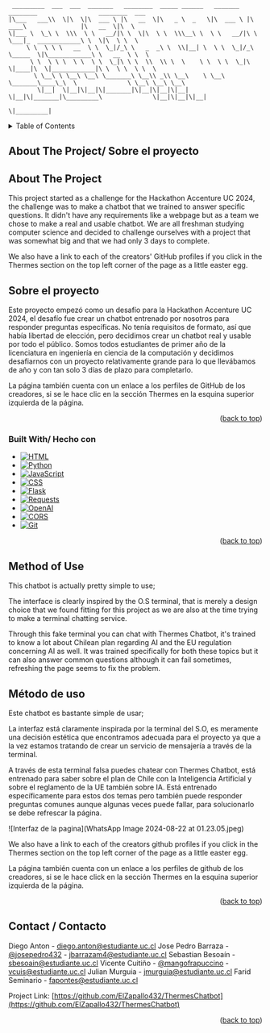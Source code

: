 ```
 _________  ___  ___  _______   ________  _____ ______   _______   ________                 ________  ___     
|\___   ___\\  \|\  \|\  ___ \ |\   __  \|\   _ \  _   \|\  ___ \ |\   ____\               |\   __  \|\  \    
\|___ \  \_\ \  \\\  \ \   __/|\ \  \|\  \ \  \\\__\ \  \ \   __/|\ \  \___|_  ____________\ \  \|\  \ \  \   
     \ \  \ \ \   __  \ \  \_|/_\ \   _  _\ \  \\|__| \  \ \  \_|/_\ \_____  \|\____________\ \   __  \ \  \  
      \ \  \ \ \  \ \  \ \  \_|\ \ \  \\  \\ \  \    \ \  \ \  \_|\ \|____|\  \|____________|\ \  \ \  \ \  \ 
       \ \__\ \ \__\ \__\ \_______\ \__\\ _\\ \__\    \ \__\ \_______\____\_\  \              \ \__\ \__\ \__\
        \|__|  \|__|\|__|\|_______|\|__|\|__|\|__|     \|__|\|_______|\_________\              \|__|\|__|\|__|
                                                                     \|_________|                             
```

<!-- TABLE OF CONTENTS -->
<details>
  <summary>Table of Contents</summary>
  <ol>
    <li><a href="#about-the-project">About The Project</a></li>
    <li><a href="#built-with">Built With</a></li>
    <li><a href="#method-of-use">Method of Use</a></li>
    <li><a href="#contact">Contact</a></li>
  </ol>
</details>

<!-- ABOUT THE PROJECT -->
## About The Project/ Sobre el proyecto

<div class="lang-box lang-en">
    <h2>About The Project</h2>
    <p>This project started as a challenge for the Hackathon Accenture UC 2024, the challenge was to make a chatbot that we trained to answer specific questions. It didn't have any requirements like a webpage but as a team we chose to make a real and usable chatbot. We are all freshman studying computer science and decided to challenge ourselves with a project that was somewhat big and that we had only 3 days to complete.</p>
    <p>We also have a link to each of the creators' GitHub profiles if you click in the Thermes section on the top left corner of the page as a little easter egg.</p>
</div>

<div class="lang-box lang-es">
    <h2>Sobre el proyecto</h2>
    <p>Este proyecto empezó como un desafío para la Hackathon Accenture UC 2024, el desafío fue crear un chatbot entrenado por nosotros para responder preguntas específicas. No tenía requisitos de formato, así que había libertad de elección, pero decidimos crear un chatbot real y usable por todo el público. Somos todos estudiantes de primer año de la licenciatura en ingeniería en ciencia de la computación y decidimos desafiarnos con un proyecto relativamente grande para lo que llevábamos de año y con tan solo 3 días de plazo para completarlo.</p>
    <p>La página también cuenta con un enlace a los perfiles de GitHub de los creadores, si se le hace clic en la sección Thermes en la esquina superior izquierda de la página.</p>
</div>

<p align="right">(<a href="#readme-top">back to top</a>)</p>

### Built With/ Hecho con 

* [![HTML][HTML]][HTML-url]
* [![Python][Python]][Python-url]
* [![JavaScript][JavaScript]][JavaScript-url]
* [![CSS][CSS]][CSS-url]
* [![Flask][Flask]][Flask-url]
* [![Requests][Requests]][Requests-url]
* [![OpenAI][OpenAI]][OpenAI-url]
* [![CORS][CORS]][CORS-url]
* [![Git][Git]][Git-url]


<p align="right">(<a href="#readme-top">back to top</a>)</p>

<!-- METHOD OF USE -->
<div class="lang-box lang-en">
    <h2>Method of Use</h2>
    <p>This chatbot is actually pretty simple to use;</p>
    <p>The interface is clearly inspired by the O.S terminal, that is merely a design choice that we found fitting for this project as we are also at the time trying to make a terminal chatting service.</p>
    <p>Through this fake terminal you can chat with Thermes Chatbot, it's trained to know a lot about Chilean plan regarding AI and the EU regulation concerning AI as well. It was trained specifically for both these topics but it can also answer common questions although it can fail sometimes, refreshing the page seems to fix the problem.</p>
</div>

<div class="lang-box lang-es">
    <h2>Método de uso</h2>
    <p>Este chatbot es bastante simple de usar;</p>
    <p>La interfaz está claramente inspirada por la terminal del S.O, es meramente una decisión estética que encontramos adecuada para el proyecto ya que a la vez estamos tratando de crear un servicio de mensajería a través de la terminal.</p>
    <p>A través de esta terminal falsa puedes chatear con Thermes Chatbot, está entrenado para saber sobre el plan de Chile con la Inteligencia Artificial y sobre el reglamento de la UE también sobre IA. Está entrenado específicamente para estos dos temas pero también puede responder preguntas comunes aunque algunas veces puede fallar, para solucionarlo se debe refrescar la página.</p>
</div>



![Interfaz de la pagina](WhatsApp Image 2024-08-22 at 01.23.05.jpeg) 

We also have a link to each of the creators github profiles if you click in the Thermes section on the top left corner of the page as a little easter egg. 

La página también cuenta con un enlace a los perfiles de github de los creadores, si se le hace click en la sección Thermes en la esquina superior izquierda de la página.

<!-- >AGREGAR IMAGEN con esquina superior izquierda señalada   -->  


<p align="right">(<a href="#readme-top">back to top</a>)</p>

<!-- CONTACT -->
## Contact / Contacto

Diego Anton - diego.anton@estudiante.uc.cl
Jose Pedro Barraza - [@josepedro432](https://t.me/josepedro432) - jbarrazam4@estudiante.uc.cl
Sebastian Besoaín - sbesoain@estudiante.uc.cl
Vicente Cuitiño - [@mangofrapuccino](https://t.me/mangofrapuccino) - vcuis@estudiante.uc.cl
Julian Murguia  - jmurguia@estudiante.uc.cl
Farid Seminario - fapontes@estudiante.uc.cl

Project Link: [https://github.com/ElZapallo432/ThermesChatbot](https://github.com/ElZapallo432/ThermesChatbot)

<p align="right">(<a href="#readme-top">back to top</a>)</p>

<!-- MARKDOWN LINKS & IMAGES -->
[HTML]: https://img.shields.io/badge/HTML-E34F26?style=for-the-badge&logo=html5&logoColor=white
[HTML-url]: https://developer.mozilla.org/en-US/docs/Web/HTML
[Python]: https://img.shields.io/badge/Python-3776AB?style=for-the-badge&logo=python&logoColor=white
[Python-url]: https://www.python.org/
[JavaScript]: https://img.shields.io/badge/JavaScript-F7DF1C?style=for-the-badge&logo=javascript&logoColor=black
[JavaScript-url]: https://developer.mozilla.org/en-US/docs/Web/JavaScript
[CSS]: https://img.shields.io/badge/CSS-1572B6?style=for-the-badge&logo=css3&logoColor=white
[CSS-url]: https://developer.mozilla.org/en-US/docs/Web/CSS
[Flask]: https://img.shields.io/badge/Flask-000000?style=for-the-badge&logo=flask&logoColor=white
[Flask-url]: https://flask.palletsprojects.com/
[Requests]: https://img.shields.io/badge/Requests-2A2A2A?style=for-the-badge&logo=requests&logoColor=white
[Requests-url]: https://docs.python-requests.org/en/latest/
[OpenAI]: https://img.shields.io/badge/OpenAI-000000?style=for-the-badge&logo=openai&logoColor=white
[OpenAI-url]: https://www.openai.com/
[CORS]: https://img.shields.io/badge/CORS-000000?style=for-the-badge&logo=none&logoColor=white
[CORS-url]: https://developer.mozilla.org/en-US/docs/Web/HTTP/CORS
[Git]: https://img.shields.io/badge/Git-F05032?style=for-the-badge&logo=git&logoColor=white
[Git-url]: https://git-scm.com/

